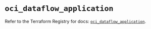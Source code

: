 # `oci_dataflow_application`

Refer to the Terraform Registry for docs: [`oci_dataflow_application`](https://registry.terraform.io/providers/oracle/oci/7.19.0/docs/resources/dataflow_application).
